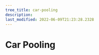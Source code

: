```yaml
---
tree_title: car-pooling
description: 
last_modified: 2022-06-09T21:23:28.2328
---
```


# Car Pooling

